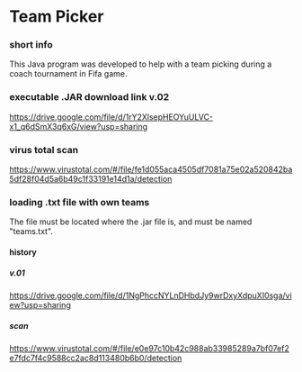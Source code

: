 # Team Picker

### short info
This Java program was developed to help with a team picking during a coach tournament in Fifa game.
### executable .JAR download link v.02
https://drive.google.com/file/d/1rY2XlsepHEOYuULVC-x1_q6dSmX3q6xG/view?usp=sharing
### virus total scan
https://www.virustotal.com/#/file/fe1d055aca4505df7081a75e02a520842ba5df28f04d5a6b49c1f33191e14d1a/detection

### loading .txt file with own teams
The file must be located where the .jar file is, and must be named "teams.txt".


#### history
##### v.01
https://drive.google.com/file/d/1NgPhccNYLnDHbdJy9wrDxyXdpuXI0sga/view?usp=sharing
##### scan
https://www.virustotal.com/#/file/e0e97c10b42c988ab33985289a7bf07ef2e7fdc7f4c9588cc2ac8d113480b6b0/detection
